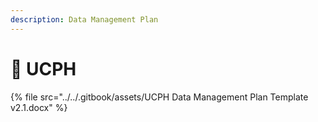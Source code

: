 ```yaml
---
description: Data Management Plan
---
```


# 🔴 UCPH

{% file src="../../.gitbook/assets/UCPH Data Management Plan Template v2.1.docx" %}
